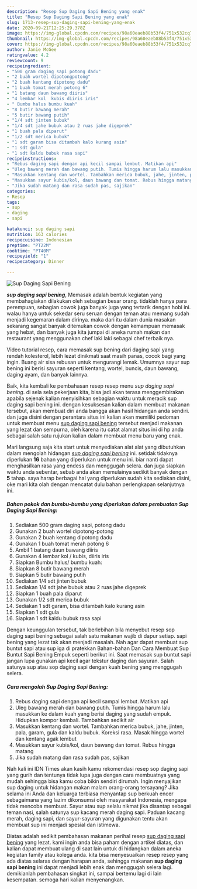 ```yaml
---
description: "Resep Sup Daging Sapi Bening yang enak"
title: "Resep Sup Daging Sapi Bening yang enak"
slug: 1713-resep-sup-daging-sapi-bening-yang-enak
date: 2020-09-21T12:25:29.378Z
image: https://img-global.cpcdn.com/recipes/98a60eaeb88b53f4/751x532cq70/sup-daging-sapi-bening-foto-resep-utama.jpg
thumbnail: https://img-global.cpcdn.com/recipes/98a60eaeb88b53f4/751x532cq70/sup-daging-sapi-bening-foto-resep-utama.jpg
cover: https://img-global.cpcdn.com/recipes/98a60eaeb88b53f4/751x532cq70/sup-daging-sapi-bening-foto-resep-utama.jpg
author: Janie McGee
ratingvalue: 4.2
reviewcount: 9
recipeingredient:
- "500 gram daging sapi potong dadu"
- "2 buah wortel dipotongpotong"
- "2 buah kentang dipotong dadu"
- "1 buah tomat merah potong 6"
- "1 batang daun bawang diiris"
- "4 lembar kol  kubis diiris iris"
- " Bumbu halus bumbu kuah"
- "8 butir bawang merah"
- "5 butir bawang putih"
- "1/4 sdt jinten bubuk"
- "1/4 sdt jahe bubuk atau 2 ruas jahe digeprek"
- "1 buah pala diparut"
- "1/2 sdt merica bubuk"
- "1 sdt garam bisa ditambah kalo kurang asin"
- "1 sdt gula"
- "1 sdt kaldu bubuk rasa sapi"
recipeinstructions:
- "Rebus daging sapi dengan api kecil sampai lembut. Matikan api"
- "Uleg bawang merah dan bawang putih. Tumis hingga harum lalu masukkan ke dalam kuah yang berisi daging yang sudah empuk. Hidupkan kompor kembali. Tambahkan sedikit air"
- "Masukkan kentang dan wortel. Tambahkan merica bubuk, jahe, jinten, pala, garam, gula dan kaldu bubuk. Koreksi rasa. Masak hingga wortel dan kentang agak lembut"
- "Masukkan sayur kubis/kol, daun bawang dan tomat. Rebus hingga matang"
- "Jika sudah matang dan rasa sudah pas, sajikan"
categories:
- Resep
tags:
- sup
- daging
- sapi

katakunci: sup daging sapi 
nutrition: 163 calories
recipecuisine: Indonesian
preptime: "PT22M"
cooktime: "PT40M"
recipeyield: "1"
recipecategory: Dinner

---
```



![Sup Daging Sapi Bening](https://img-global.cpcdn.com/recipes/98a60eaeb88b53f4/751x532cq70/sup-daging-sapi-bening-foto-resep-utama.jpg)

<b><i>sup daging sapi bening</i></b>, Memasak adalah bentuk kegiatan yang membahagiakan dilakukan oleh sebagian besar orang. tidaklah hanya para perempuan, sebagian cowok juga banyak juga yang tertarik dengan hobi ini. walau hanya untuk sekedar seru seruan dengan teman atau memang sudah menjadi kegemaran dalam dirinya. maka dari itu dalam dunia masakan sekarang sangat banyak ditemukan cowok dengan kemampuan memasak yang hebat, dan banyak juga kita jumpai di aneka rumah makan dan restaurant yang menggunakan chef laki laki sebagai chef terbaik nya.

Video tutorial resep, cara memasak sup bening dari daging sapi yang rendah kolesterol, lebih lezat dinikmati saat masih panas, cocok bagi yang ingin. Buang air sisa rebusan untuk mengurangi lemak. Umumnya sayur sup bening ini berisi sayuran seperti kentang, wortel, buncis, daun bawang, daging ayam, dan banyak lainnya.

Baik, kita kembali ke pembahasan resep resep menu <i>sup daging sapi bening</i>. di sela sela pekerjaan kita, bisa jadi akan terasa menggembirakan apabila sejenak kalian menyisihkan sebagian waktu untuk meracik sup daging sapi bening ini. dengan kesuksesan kalian dalam membuat makanan tersebut, akan membuat diri anda bangga akan hasil hidangan anda sendiri. dan juga disini dengan perantara situs ini kalian akan memiliki pedoman untuk membuat menu <u>sup daging sapi bening</u> tersebut menjadi makanan yang lezat dan sempurna, oleh karena itu catat alamat situs ini di hp anda sebagai salah satu rujukan kalian dalam membuat menu baru yang enak.


Mari langsung saja kita start untuk menyediakan alat alat yang dibutuhkan dalam mengolah hidangan <u><i>sup daging sapi bening</i></u> ini. setidak tidaknya diperlukan <b>16</b> bahan yang diperlukan untuk menu ini. biar nanti dapat menghasilkan rasa yang endess dan menggugah selera. dan juga siapkan waktu anda sebentar, sebab anda akan memulainya sedikit banyak dengan <b>5</b> tahap. saya harap berbagai hal yang diperlukan sudah kita sediakan disini, oke mari kita olah dengan mencatat dulu bahan perlengkapan selanjutnya ini.

<!--inarticleads1-->

##### Bahan pokok dan bumbu-bumbu yang diperlukan dalam pembuatan Sup Daging Sapi Bening:

1. Sediakan 500 gram daging sapi, potong dadu
1. Gunakan 2 buah wortel dipotong-potong
1. Gunakan 2 buah kentang dipotong dadu
1. Gunakan 1 buah tomat merah potong 6
1. Ambil 1 batang daun bawang diiris
1. Gunakan 4 lembar kol / kubis, diiris iris
1. Siapkan  Bumbu halus/ bumbu kuah:
1. Siapkan 8 butir bawang merah
1. Siapkan 5 butir bawang putih
1. Sediakan 1/4 sdt jinten bubuk
1. Sediakan 1/4 sdt jahe bubuk atau 2 ruas jahe digeprek
1. Siapkan 1 buah pala diparut
1. Gunakan 1/2 sdt merica bubuk
1. Sediakan 1 sdt garam, bisa ditambah kalo kurang asin
1. Siapkan 1 sdt gula
1. Siapkan 1 sdt kaldu bubuk rasa sapi


Dengan keunggulan tersebut, tak berlebihan bila menyebut resep sop daging sapi bening sebagai salah satu makanan wajib di dapur setiap. sapi bening yang lezat tak akan menjadi masalah. Nah agar dapat membuat sup buntut sapi atau sup iga di pratekkan Bahan-bahan Dan Cara Membuat Sup Buntut Sapi Bening Empuk seperti berikut ini. Saat memasak sup buntut sapi jangan lupa gunakan api kecil agar tekstur daging dan sayuran. Salah satunya sup atau sop daging sapi dengan kuah bening yang menggugah selera. 

<!--inarticleads2-->

##### Cara mengolah Sup Daging Sapi Bening:

1. Rebus daging sapi dengan api kecil sampai lembut. Matikan api
1. Uleg bawang merah dan bawang putih. Tumis hingga harum lalu masukkan ke dalam kuah yang berisi daging yang sudah empuk. Hidupkan kompor kembali. Tambahkan sedikit air
1. Masukkan kentang dan wortel. Tambahkan merica bubuk, jahe, jinten, pala, garam, gula dan kaldu bubuk. Koreksi rasa. Masak hingga wortel dan kentang agak lembut
1. Masukkan sayur kubis/kol, daun bawang dan tomat. Rebus hingga matang
1. Jika sudah matang dan rasa sudah pas, sajikan


Nah kali ini IDN Times akan kasih kamu rekomendasi resep sop daging sapi yang gurih dan tentunya tidak lupa juga dengan cara membuatnya yang mudah sehingga bisa kamu coba bikin sendiri dirumah. Ingin menyajikan sup daging untuk hidangan makan malam orang-orang tersayang? Jika selama ini Anda dan keluarga terbiasa menyantap sup berkuah encer sebagaimana yang lazim dikonsumsi oleh masyarakat Indonesia, mengapa tidak mencoba membuat. Sayur atau sup selalu nikmat jika disantap sebagai teman nasi, salah satunya sup kacang merah daging sapi. Paduan kacang merah, daging sapi, dan sayur-sayuran yang digunakan tentu akan membuat sup ini menjadi spesial dan istimewa. 

Diatas adalah sedikit pembahasan makanan perihal resep <u>sup daging sapi bening</u> yang lezat. kami ingin anda bisa paham dengan artikel diatas, dan kalian dapat membuat ulang di saat lain untuk di hidangkan dalam aneka kegiatan family atau kolega anda. kita bisa menyesuaikan resep resep yang ada diatas selaras dengan harapan anda, sehingga makanan <b>sup daging sapi bening</b> ini dapat menjadi lebih enak dan menggugah selera lagi. demikianlah pembahasan singkat ini, sampai bertemu lagi di lain kesempatan. semoga hari kalian menyenangkan.
